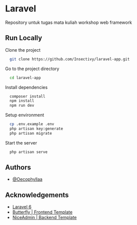 
# Laravel

Repository untuk tugas mata kuliah workshop web framework


## Run Locally

Clone the project

```bash
  git clone https://github.com/Insectivy/laravel-app.git
```

Go to the project directory

```bash
  cd laravel-app
```

Install dependencies

```bash
  composer install
  npm install
  npm run dev
```

Setup environment

```bash
  cp .env.example .env
  php artisan key:generate
  php artisan migrate
```

Start the server

```bash
  php artisan serve
```

## Authors

- [@Oecophyllaa](https://www.github.com/oecophyllaa)


## Acknowledgements

 - [Laravel 6](https://laravel.com/docs/6.x)
 - [Butterfly | Frontend Template](https://bootstrapmade.com/butterfly-free-bootstrap-theme/)
 - [NiceAdmin | Backend Template](https://usebootstrap.com/theme/niceadmin)

